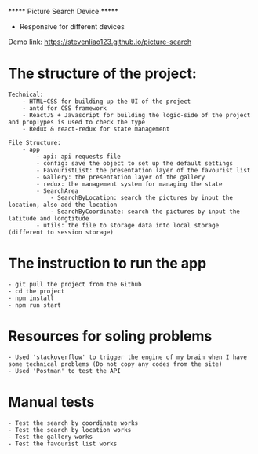 *****  Picture Search Device *****

- Responsive for different devices

Demo link: https://stevenliao123.github.io/picture-search

# The structure of the project:
    Technical:
        - HTML+CSS for building up the UI of the project 
        - antd for CSS framework
        - ReactJS + Javascript for building the logic-side of the project and propTypes is used to check the type
        - Redux & react-redux for state management

    File Structure:
        - app
            - api: api requests file
            - config: save the object to set up the default settings
            - FavouristList: the presentation layer of the favourist list
            - Gallery: the presentation layer of the gallery
            - redux: the management system for managing the state
            - SearchArea
                - SearchByLocation: search the pictures by input the location, also add the location
                - SearchByCoordinate: search the pictures by input the latitude and longtitude
            - utils: the file to storage data into local storage (different to session storage)
       
# The instruction to run the app
    - git pull the project from the Github
    - cd the project
    - npm install
    - npm run start          

# Resources for soling problems
    - Used 'stackoverflow' to trigger the engine of my brain when I have some technical problems (Do not copy any codes from the site)
    - Used 'Postman' to test the API 

# Manual tests
    - Test the search by coordinate works
    - Test the search by location works
    - Test the gallery works
    - Test the favourist list works
       
